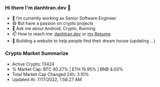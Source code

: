 ### Hi there I'm danhtran.dev 👋

- 🔭 I’m currently working as Senior Software Engineer
- 😄 But have a passion on crypto projects
- 💬 Ask me about Android, Crypto, Running 
- 📫 How to reach me: <a href="https://danhtran.dev" target="_blank">danhtran.dev</a> or <a href="Developer-Resume.pdf" target="_blank">my Resume</a>
- 🌱 Building a website to help people find their dream house (updating ...)

### Crypto Market Summarize
- Active Crypto: 13424
- % Market Cap: BTC 40.27% | ETH 15.95% | BNB 4.03%
- Total Market Cap Changed 24h: 3.10%
- Updated At: 7/17/2022, 1:58:27 AM
